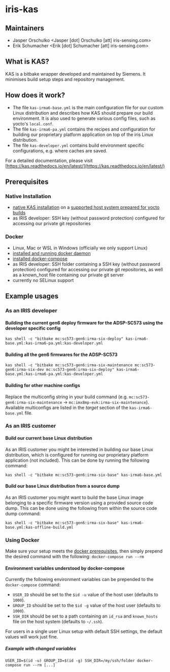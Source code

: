 # iris-kas

## Maintainers
- Jasper Orschulko <Jasper [dot] Orschulko [att] iris-sensing.com>
- Erik Schumacher <Erik [dot] Schumacher [att] iris-sensing.com>


## What is KAS?
KAS is a bitbake wrapper developed and maintained by Siemens.
It minimises build setup steps and repository management.


## How does it work?
- The file `kas-irma6-base.yml` is the main configuration file for our custom Linux distribution and describes how KAS should prepare our build environment. It is also used to generate various config files, such as yocto's `local.conf`.
- The file `kas-irma6-pa.yml` contains the recipes and configuration for building our proprietary platform application on top of the iris Linux distribution.
- The file `kas-developer.yml` contains build environment specific configurations, e.g. where caches are saved.

For a detailed documentation, please visit [https://kas.readthedocs.io/en/latest/](https://kas.readthedocs.io/en/latest/)

## Prerequisites
### Native Installation
- [native KAS installation](https://kas.readthedocs.io/en/latest/userguide.html#dependencies-installation) on a [supported host system prepared for yocto builds](https://www.yoctoproject.org/docs/3.1/mega-manual/mega-manual.html#brief-compatible-distro)
- as IRIS developer: SSH key (without password protection) configured for accessing our private git repositories

### Docker
- Linux, Mac or WSL in Windows (officially we only support Linux)
- [installed and running docker daemon](https://docs.docker.com/engine/install/)
- [installed docker-compose](https://docs.docker.com/compose/install/)
- as IRIS developer: SSH folder containing a SSH key (without password protection) configured for accessing our private git repositories, as well as a known_host file containing our private git server
- currently no SELinux support


## Example usages

### As an IRIS developer

#### Building the current gen6 deploy firmware for the ADSP-SC573 using the developer specific config
`kas shell -c "bitbake mc:sc573-gen6:irma-six-deploy" kas-irma6-base.yml:kas-irma6-pa.yml:kas-developer.yml`

#### Building all the gen6 firmwares for the ADSP-SC573
`kas shell -c "bitbake mc:sc573-gen6:irma-six-maintenance mc:sc573-gen6:irma-six-dev mc:sc573-gen6:irma-six-deploy" kas-irma6-base.yml:kas-irma6-pa.yml:kas-developer.yml`

#### Building for other machine configs
Replace the multiconfig string in your build command (e.g. `mc:sc573-gen6:irma-six-maintenance` -> `mc:imx8mp-evk:irma-six-maintenance`).
Available multiconfigs are listed in the *target* section of the `kas-irma6-base.yml` file.


### As an IRIS customer

#### Build our current base Linux distribution
As an IRIS customer you might be interested in building our base Linux distribution, which is configured for running our proprietary platform application (not included). This can be done by running the following command:

`kas shell -c "bitbake mc:sc573-gen6:irma-six-base" kas-irma6-base.yml`

#### Build our base Linux distribution from a source dump
As an IRIS customer you might want to build the base Linux image belonging to a specific firmware version using a provided source code dump. This can be done using the following from within the source code dump command:

`kas shell -c "bitbake mc:sc573-gen6:irma-six-base" kas-irma6-base.yml:kas-offline-build.yml`


### Using Docker

Make sure your setup meets the [docker prerequisites](#prerequisites), then simply prepend the desired command with the following:
`docker-compose run --rm `

#### Environment variables understood by docker-compose

Currently the following environment variables can be prepended to the `docker-compose` command:

- `USER_ID` should be set to the `$id -u` value of the host user (defaults to `1000`).
- `GROUP_ID` should be set to the `$id -g` value of the host user (defaults to `1000`).
- `SSH_DIR` should be set to a path containing an `id_rsa` and `known_hosts` file on the host system (defaults to `~/.ssh`).

For users in a single user Linux setup with default SSH settings, the default values will work just fine.

##### Example with changed variables

`USER_ID=$(id -u) GROUP_ID=$(id -g) SSH_DIR=/my/ssh/folder docker-compose run --rm [...]` 
